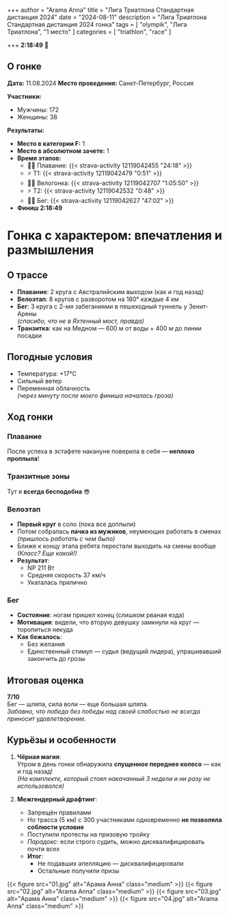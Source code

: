 +++
author = "Arama Anna"
title = "Лига Триатлона Стандартная дистанция 2024"
date = "2024-08-11"
description = "Лига Триатлона Стандартная дистанция 2024 гонка"
tags = [
    "olympik",
    "Лига Триатлона",
    "1 место"
]
categories = [
    "triathlon",
    "race"
]

+++
**2:18:49**
🥇


<!--more-->

## О гонке

**Дата:** 11.08.2024
**Место проведения:** Санкт-Петербург, Россия  


**Участники:**  
- Мужчины: 172  
- Женщины: 38  

**Результаты:**  
- **Место в категории F:** 1  
- **Место в абсолютном зачете:** 1
- **Время этапов:**  
  - 🏊‍♀️ Плавание: {{< strava-activity 12119042455 "24:18" >}}
  - ⚡️ Т1:  {{< strava-activity 12119042479 "0:51" >}}
  - 🚴‍♀️ Велогонка: {{< strava-activity 12119042707 "1:05:50" >}}  
  - ⚡️ Т2: {{< strava-activity 12119042532 "0:48" >}}  
  - 🏃‍♀️ Бег: {{< strava-activity 12119042627 "47:02" >}}
- **Финиш 2:18:49**

# Гонка с характером: впечатления и размышления

## О трассе
- **Плавание**: 2 круга с Австралийским выходом (как и год назад)
- **Велоэтап**: 8 кругов с разворотом на 180° каждые 4 км
- **Бег**: 3 круга с 2-мя забеганиями в пешеходный туннель у Зенит-Арены  
  *(спасибо, что не в Яхтенный мост, правда)*
- **Транзитка**: как на Медном — 600 м от воды + 400 м до линии посадки

## Погодные условия
- Температура: +17°C
- Сильный ветер
- Переменная облачность  
  *(через минуту после моего финиша началась гроза)*

## Ход гонки
### Плавание
После успеха в эстафете накануне поверила в себя — **неплохо проплыла**!

### Транзитные зоны
Тут я **всегда бесподобна** 😎

### Велоэтап
- **Первый круг** в соло (пока все доплыли)
- Потом собралась **пачка из мужиков**, неумеющих работать в сменах  
  *(пришлось работать с чем было)*
- Ближе к концу этапа ребята перестали выходить на смены вообще  
  *(Класс? Еще какой!)*
- **Результат**:  
  - NP 211 Вт  
  - Средняя скорость 37 км/ч  
  - Укаталась прилично

### Бег
- **Состояние**: ногам пришел конец (слишком рваная езда)
- **Мотивация**: видели, что вторую девушку замкнули на круг — торопиться некуда
- **Как бежалось**:  
  - Без желания  
  - Единственный стимул — судья (ведущий лидера), упрашивавший закончить до грозы

## Итоговая оценка
**7/10**  
Бег — шляпа, сила воли — еще большая шляпа.  
*Забавно, что победа без победы над своей слабостью не всегда приносит удовлетворение.*

## Курьёзы и особенности
1. **Чёрная магия**:  
   Утром в день гонки обнаружила **спущенное переднее колесо** — как и год назад!  
   *(На комплекте, который стоял накачанный 3 недели и ни разу не использовался)*

2. **Межгендерный драфтинг**:  
   - Запрещён правилами  
   - Но трасса (5 км) с 300 участниками одновременно **не позволяла соблюсти условие**  
   - Поступили протесты на призовую тройку  
   - *Парадокс*: если строго судить, можно дисквалифицировать почти всех  
   - **Итог**:  
     - Не подавших апелляцию — дисквалифицировали  
     - Остальные получили призы




{{< figure src="01.jpg" alt="Арама Анна" class="medium" >}}
{{< figure src="02.jpg" alt="Arama Anna" class="medium" >}}
{{< figure src="03.jpg" alt="Арама Анна" class="medium" >}}
{{< figure src="04.jpg" alt="Arama Anna" class="medium" >}}





